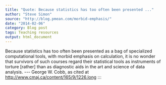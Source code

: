 ```yaml
---
title: "Quote: Because statistics has too often been presented ..."
author: "Steve Simon"
source: "http://blog.pmean.com/morbid-emphasis/"
date: "2014-02-06"
category: Blog post
tags: Teaching resources
output: html_document
---
```


Because statistics has too often been presented as a bag of specialized
computational tools, with morbid emphasis on calculation, it is no
wonder that survivors of such courses regard their statistical tools as
instruments of torture \[rather\] than as diagnostic aids in the art and
science of data analysis. --- George W. Cobb, as cited at
<http://www.cmaj.ca/content/165/9/1226.long>
:::

